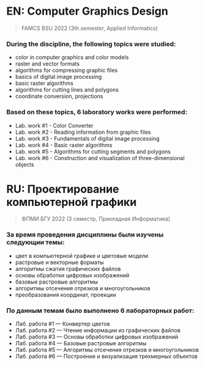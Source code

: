 # <b>EN: Computer Graphics Design</b>
> FAMCS BSU 2022 (3th semester, Applied Informatics)

### <b>During the discipline, the following topics were studied:</b>
- color in computer graphics and color models 
- raster and vector formats 
- algorithms for compressing graphic files 
- basics of digital image processing 
- basic raster algorithms 
- algorithms for cutting lines and polygons 
- coordinate conversion, projections


### <b>Based on these topics, 6 laboratory works were performed:</b>
- Lab. work #1 - Color Converter
- Lab. work #2 - Reading information from graphic files
- Lab. work #3 - Fundamentals of digital image processing
- Lab. work #4 - Basic raster algorithms
- Lab. work #5 - Algorithms for cutting segments and polygons
- Lab. work #6 - Construction and visualization of three-dimensional objects



# **RU: Проектирование компьютерной графики**</b>
> ФПМИ БГУ 2022 (3 семестр, Прикладная Информатика)

### <b>За время проведения дисциплины были изучены следующии темы:</b>
- цвет в компьютерной графике и цветовые модели 
- растровые и векторные форматы 
- алгоритмы сжатия графических файлов 
- основы обработки цифровых изображений 
- базовые растровые алгоритмы 
- алгоритмы отсечения отрезков и многоугольников 
- преобразования координат, проекции

### <b>По данным темам было выполнено 6 лабораторных работ:</b>
- Лаб. работа #1 — Конвертер цветов
- Лаб. работа #2 — Чтение информации из графических файлов
- Лаб. работа #3 — Основы обработки цифровых изображений
- Лаб. работа #4 — Базовые растровые алгоритмы
- Лаб. работа #5 — Алгоритмы отсечения отрезков и многоугольников
- Лаб. работа #6 — Построение и визуализация трехмерных объектов
